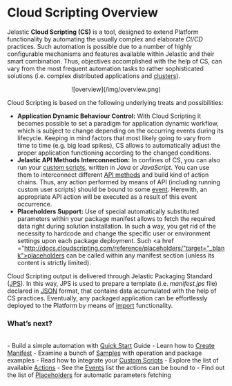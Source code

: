# Cloud Scripting Overview
Jelastic <b>Cloud Scripting (CS)</b> is a tool, designed to extend Platform functionality by automating the usually complex and elaborate *CI/CD* practices. Such automation is possible due to a number of highly configurable mechanisms and features available within Jelastic and their smart combination. Thus, objectives accomplished with the help of CS, can vary from the most frequent automation tasks to rather sophisticated solutions (i.e. complex distributed applications and <a href="https://docs.jelastic.com/cluster-in-cloud" target="_blank">clusters</a>).                                 

<center>![overview](/img/overview.png)</center>

Cloud Scripting is based on the following underlying treats and possibilities:                        
- <b>Application Dynamic Behaviour Control:</b> With Cloud Scripting it becomes possible to set a paradigm for application dynamic workflow, which is subject to change depending on the occurring events during its lifecycle. Keeping in mind factors that most likely going to vary from time to time (e.g. big load spikes), CS allows to automatically adjust the proper application functioning according to the changed conditions.                                          
- <b>Jelastic API Methods Interconnection:</b> In confines of CS, you can also run your <a href="/creating-templates/writing-scripts/" target="_blank">custom scripts</a>, written in *Java* or *JavaScript*. You can use them to interconnect different <a href="https://docs.jelastic.com/api/" target="_blank">API methods</a> and build kind of action chains. Thus, any action performed by means of API (including running custom user scripts) should be bound to some <a href="http://docs.cloudscripting.com/reference/events/" target="_blank">event</a>. Herewith, an appropriate API action will be executed as a result of this event occurrence.                                             
- <b>Placeholders Support:</b> Use of special automatically substituted parameters within your package manifest allows to fetch the required data right during solution installation. In such a way, you get rid of the necessity to hardcode and change the specific user or environment settings upon each package deployment. Such <a href ="http://docs.cloudscripting.com/reference/placeholders/"target="_blank">placeholders</a> can be called within any manifest section (unless its content is strictly limited).                                  

Cloud Scripting output is delivered through Jelastic Packaging Standard (<a href="https://docs.jelastic.com/jps" target="_blank">JPS</a>). In this way, JPS is used to prepare a template (i.e. *manifest.jps* file) declared in <a href="http://www.json.org/" target="_blank">JSON</a> format, that contains data accumulated with the help of CS practices. Eventually, any packaged application can be effortlessly deployed to the Platform by means of <a href="https://docs.jelastic.com/environment-import" target="_blank">import</a> functionality.                             

<h3>What’s next?</h3>
<br>
- Build a simple automation with <a href="/quick-start/" target="_blank">Quick Start</a> Guide                           
- Learn how to <a href="/creating-templates/basic-configs/" target="_blank">Create Manifest</a>                    
- Examine a bunch of <a href="/samples/" target="_blank">Samples</a> with operation and package examples                            
- Read how to integrate your <a href="/creating-templates/custom-scripts/" target="_blank">Custom Scripts</a>                              
- Explore the list of available <a href="/reference/actions/" target="_blank">Actions</a>                
- See the <a href="/reference/events/" target="_blank">Events</a> list the actions can be bound to                                     
- Find out the list of <a href="/reference/placeholders/" target="_blank">Placeholders</a> for automatic parameters fetching                    